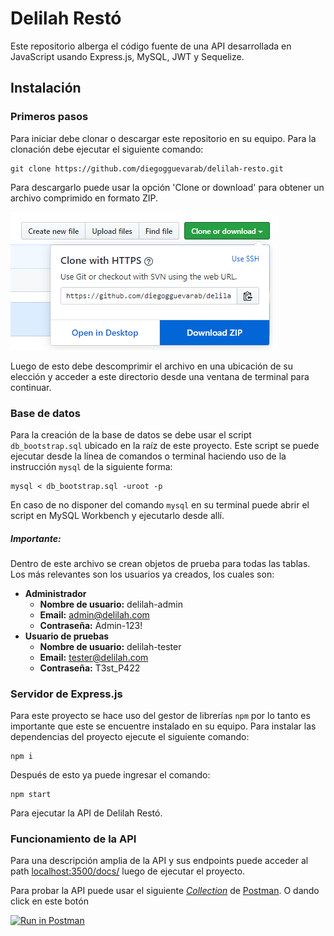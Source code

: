 # Delilah Restó
Este repositorio alberga el código fuente de una API desarrollada en JavaScript usando Express.js, MySQL, JWT y 
Sequelize.

## Instalación
### Primeros pasos
Para iniciar debe clonar o descargar este repositorio en su equipo. Para la clonación debe ejecutar el siguiente comando:
    
    git clone https://github.com/diegogguevarab/delilah-resto.git

Para descargarlo puede usar la opción 'Clone or download' para obtener un archivo comprimido en formato ZIP.

![Clone or download](assets/clone_download.png)

Luego de esto debe descomprimir el archivo en una ubicación de su elección y acceder a este directorio desde una ventana
de terminal para continuar.
### Base de datos
Para la creación de la base de datos se debe usar el script `db_bootstrap.sql` ubicado en la raíz de este proyecto. 
Este script se puede ejecutar desde la línea de comandos o terminal haciendo uso de la instrucción `mysql` de la 
siguiente forma:

    mysql < db_bootstrap.sql -uroot -p
En caso de no disponer del comando `mysql` en su terminal puede abrir el script en MySQL Workbench y ejecutarlo desde 
allí.
##### Importante:
Dentro de este archivo se crean objetos de prueba para todas las tablas. Los más relevantes son los usuarios ya creados, 
los cuales son:

- **Administrador** 
    - **Nombre de usuario:**  delilah-admin
    - **Email:** admin@delilah.com
    - **Contraseña:** Admin-123!
- **Usuario de pruebas**
    - **Nombre de usuario:**  delilah-tester
    - **Email:** tester@delilah.com
    - **Contraseña:** T3st_P422
### Servidor de Express.js
Para este proyecto se hace uso del gestor de librerías `npm` por lo tanto es importante que este se encuentre instalado
en su equipo.
Para instalar las dependencias del proyecto ejecute el siguiente comando:

    npm i
 
Después de esto ya puede ingresar el comando:
    
    npm start
    
Para ejecutar la API de Delilah Restó.

### Funcionamiento de la API 

Para una descripción amplia de la API y sus endpoints puede acceder al path [localhost:3500/docs/](http://localhost:3500/docs/#/paths/) luego de ejecutar el proyecto. 

Para probar la API puede usar el siguiente [*Collection*](https://www.getpostman.com/collections/96be5c2968f0f870e4d5) 
de [Postman](https://www.postman.com/). O dando click en este botón

[![Run in Postman](https://run.pstmn.io/button.svg)](https://app.getpostman.com/run-collection/96be5c2968f0f870e4d5) 